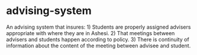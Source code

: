 advising-system
===============

An advising system that insures: 1) Students are properly assigned advisers appropriate with where they are in Ashesi. 2) That meetings between advisers and students happen according to policy. 3) There is continuity of information about the content of the meeting between advisee and student.
